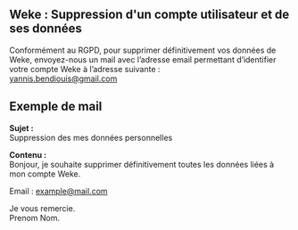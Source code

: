 ## Weke : Suppression d'un compte utilisateur et de ses données

Conformément au RGPD, pour supprimer définitivement vos données de Weke, envoyez-nous un mail  avec l’adresse email permettant d’identifier votre compte Weke à l’adresse suivante :  
yannis.bendiouis@gmail.com  


## Exemple de mail   

**Sujet :**  
Suppression des mes données personnelles  

**Contenu :**  
Bonjour, je souhaite supprimer définitivement toutes les données liées à mon compte Weke.  

Email : example@mail.com  

Je vous remercie.  
Prenom Nom.
